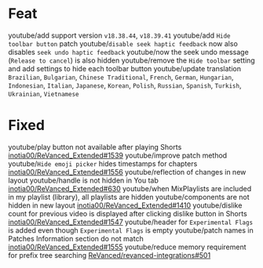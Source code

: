 # Feat
youtube/add support version `v18.38.44`, `v18.39.41`
youtube/add `Hide toolbar button` patch
youtube/`disable seek haptic feedback` now also disables `seek undo haptic feedback`
youtube/now the seek undo message (`Release to cancel`) is also hidden
youtube/remove the `Hide toolbar` setting and add settings to hide each toolbar button
youtube/update translation `Brazilian`, `Bulgarian`, `Chinese Traditional`, `French`, `German`, `Hungarian`, `Indonesian`, `Italian`, `Japanese`, `Korean`, `Polish`, `Russian`, `Spanish`, `Turkish`, `Ukrainian`, `Vietnamese`

# Fixed
youtube/play button not available after playing Shorts [inotia00/ReVanced_Extended#1539](https://github.com/inotia00/ReVanced_Extended/issues/1539)
youtube/improve patch method
youtube/`Hide emoji picker` hides timestamps for chapters [inotia00/ReVanced_Extended#1556](https://github.com/inotia00/ReVanced_Extended/issues/1556)
youtube/reflection of changes in new layout
youtube/handle is not hidden in You tab [inotia00/ReVanced_Extended#630](https://github.com/inotia00/ReVanced_Extended/issues/630)
youtube/when MixPlaylists are included in my playlist (library), all playlists are hidden
youtube/components are not hidden in new layout [inotia00/ReVanced_Extended#1410](https://github.com/inotia00/ReVanced_Extended/issues/1410)
youtube/dislike count for previous video is displayed after clicking dislike button in Shorts [inotia00/ReVanced_Extended#1547](https://github.com/inotia00/ReVanced_Extended/issues/1547)
youtube/header for `Experimental Flags` is added even though `Experimental Flags` is empty
youtube/patch names in Patches Information section do not match [inotia00/ReVanced_Extended#1555](https://github.com/inotia00/ReVanced_Extended/issues/1555)
youtube/reduce memory requirement for prefix tree searching [ReVanced/revanced-integrations#501](https://github.com/ReVanced/revanced-integrations/pull/501)
